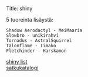 Title: shiny

5 tuoreinta lisäystä:

    Shadow Aerodactyl - MeiMaaria
    Slowbro - unikirahvi
    Tornadus - AstralSquirrel
    Talonflame - Iimako
    Fletchinder - Harskamon

[shiny list](static/content/dex_order_shinylist.txt)  
[satkukatalogi](https://khlsvr.github.io/100iv/)  

